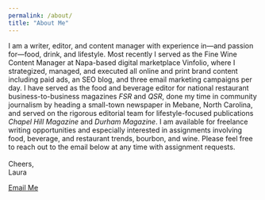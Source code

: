```yaml
---
permalink: /about/
title: "About Me"
---
```


I am a writer, editor, and content manager with experience in—and passion for—food, drink, and lifestyle. Most recently I served as the Fine Wine Content Manager at Napa-based digital marketplace Vinfolio, where I strategized, managed, and executed all online and print brand content including paid ads, an SEO blog, and three email marketing campaigns per day. I have served as the food and beverage editor for national restaurant business-to-business magazines _FSR_ and _QSR_, done my time in community journalism by heading a small-town newspaper in Mebane, North Carolina, and served on the rigorous editorial team for lifestyle-focused publications _Chapel Hill Magazine_ and _Durham Magazine_. I am available for freelance writing opportunities and especially interested in assignments involving food, beverage, and restaurant trends, bourbon, and wine. Please feel free to reach out to the email below at any time with assignment requests.
<br>
<br>
Cheers,
<br>
Laura

[Email Me](mailto:laura.zolman@gmail.com)
